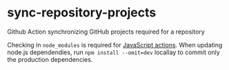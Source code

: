 # sync-repository-projects
Github Action synchronizing GitHub projects required for a repository

Checking in `node_modules` is required for [JavaScript actions](https://docs.github.com/en/actions/creating-actions/creating-a-javascript-action).
When updating node.js dependendies, run `npm install --omit=dev` locallay to commit only the production dependencies.
